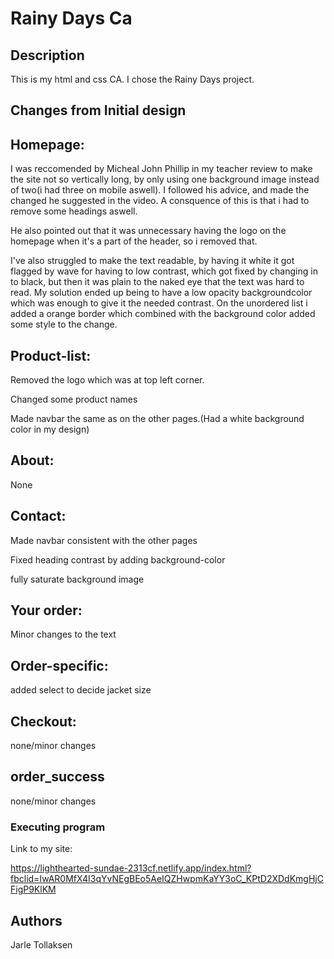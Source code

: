 # Rainy Days Ca

## Description

This is my html and css CA. I chose the Rainy Days project.

## Changes from Initial design

## Homepage:

I was reccomended by Micheal John Phillip in my teacher review to make the site not so vertically long, by only using one background image instead of two(i had three on mobile aswell). I followed his advice, and made the changed he suggested in the video. A consquence of this is that i had to remove some headings aswell.

He also pointed out that it was unnecessary having the logo on the homepage when it's a part of the header, so i removed that. 

I've also struggled to make the text readable, by having it white it got flagged by wave for having to low contrast, which got fixed by changing in to black, but then it was plain to the naked eye that the text was hard to read. My solution ended up being to have a low opacity backgroundcolor which was enough to give it the needed contrast. On the unordered list i added a orange border which combined with the background color added some style to the change.


## Product-list:

Removed the logo which was at top left corner. 

Changed some product names 

Made navbar the same as on the other pages.(Had a white background color in my design)

## About:
None

## Contact:
Made navbar consistent with the other pages

Fixed heading contrast by adding  background-color

fully saturate background image 



## Your order:
Minor changes to the text

## Order-specific:
added select to decide jacket size

## Checkout:
none/minor changes

## order_success
none/minor changes



### Executing program

Link to my site:

https://lighthearted-sundae-2313cf.netlify.app/index.html?fbclid=IwAR0MfX4I3qYvNEgBEo5AeIQZHwpmKaYY3oC_KPtD2XDdKmgHjCFigP9KlKM


## Authors

Jarle Tollaksen

